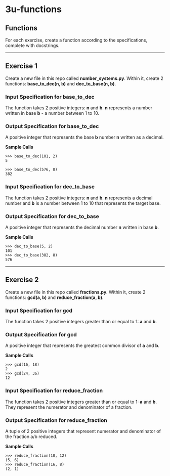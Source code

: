# 3u-functions

Functions
---

For each exercise, create a function according to the specifications, complete with docstrings.

---------

## Exercise 1

Create a new file in this repo called **number_systems.py**. Within it, create 2 functions: **base_to_dec(n, b)** and **dec_to_base(n, b)**.

### Input Specification for base_to_dec

The function takes 2 positive integers: **n** and **b**. **n** represents a number written in base **b** - a number between 1 to 10.

### Output Specification for base_to_dec

A positive integer that represents the base **b** number **n** written as a decimal.

**Sample Calls**
```
>>> base_to_dec(101, 2)
5
    
>>> base_to_dec(576, 8)
382
```
### Input Specification for dec_to_base

The function takes 2 positive integers: **n** and **b**. **n** represents a decimal number and **b** is a number between 1 to 10 that represents the target base.

### Output Specification for dec_to_base

A positive integer that represents the decimal number **n** written in base **b**.

**Sample Calls**
```
>>> dec_to_base(5, 2)
101
>>> dec_to_base(382, 8)
576
```

---------

## Exercise 2

Create a new file in this repo called **fractions.py**. Within it, create 2 functions: **gcd(a, b)** and **reduce_fraction(a, b)**.

### Input Specification for gcd

The function takes 2 positive integers greater than or equal to 1: **a** and **b**.

### Output Specification for gcd

A positive integer that represents the greatest common divisor of **a** and **b**.

**Sample Calls**
```
>>> gcd(16, 18)
2  
>>> gcd(24, 36)
12
```

### Input Specification for reduce_fraction

The function takes 2 positive integers greater than or equal to 1: **a** and **b**. They represent the numerator and denominator of a fraction.

### Output Specification for reduce_fraction

A tuple of 2 positive integers that represent numerator and denominator of the fraction a/b reduced.

**Sample Calls**
```
>>> reduce_fraction(10, 12)
(5, 6)
>>> reduce_fraction(16, 8)
(2, 1)
```
